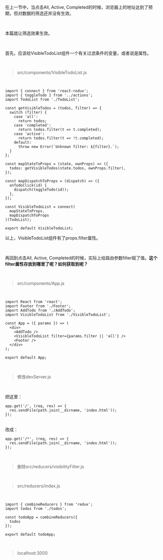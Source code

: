 在上一节中，当点击All, Active, Completed的时候，浏览器上的地址达到了预期，但对数据的筛选还并没有生效。

<br>

本篇就让筛选效果生效。

<br>

首先，应该给VisibleTodoList组件一个有关过滤条件的变量，或者说是属性。

<br>

> src/components/VisibleTodoList.js

<br>

	import { connect } from 'react-redux';
	import { toggleTodo } from '../actions';
	import TodoList from './TodoList';
	
	const getVisibleTodos = (todos, filter) => {
	  switch (filter) {
	    case 'all':
	      return todos;
	    case 'completed':
	      return todos.filter(t => t.completed);
	    case 'active':
	      return todos.filter(t => !t.completed);
	    default:
	      throw new Error(`Unknown filter: ${filter}.`);
	  }
	};
	
	const mapStateToProps = (state, ownProps) => ({
	  todos: getVisibleTodos(state.todos, ownProps.filter),
	});
	
	const mapDispatchToProps = (dispatch) => ({
	  onTodoClick(id) {
	    dispatch(toggleTodo(id));
	  },
	});
	
	const VisibleTodoList = connect(
	  mapStateToProps,
	  mapDispatchToProps
	)(TodoList);
	
	export default VisibleTodoList;

以上，VisibleTodoList组件有了props.filter属性。

<br>

再回到点击All, Active, Completed的时候，实际上给路由参数filter赋了值。**这个filter属性存放到哪里了呢？如何获取到呢？**

<br>

> src/components/App.js

<br>

	import React from 'react';
	import Footer from './Footer';
	import AddTodo from './AddTodo';
	import VisibleTodoList from './VisibleTodoList';
	
	const App = ({ params }) => (
	  <div>
	    <AddTodo />
	    <VisibleTodoList filter={params.filter || 'all'} />
	    <Footer />
	  </div>
	);
	
	export default App;

<br>

> 修改devServer.js

<br>

把这里：

	app.get('/', (req, res) => {
	  res.sendFile(path.join(__dirname, 'index.html'));
	});

<br>
改成：

	app.get('/*', (req, res) => {
	  res.sendFile(path.join(__dirname, 'index.html'));
	});

<br>

> 删除src/reducers/visibilityFilter.js

<br>

> src/reducers/index.js

<br>

	import { combineReducers } from 'redux';
	import todos from './todos';
	
	const todoApp = combineReducers({
	  todos
	});
	
	export default todoApp;

<br>

> localhost:3000

<br>

